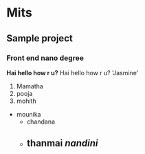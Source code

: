 # Mits
## Sample project
### Front end nano degree
**Hai hello how  r u?**
Hai hello how  r u?
'Jasmine'
1. Mamatha
2. pooja
3. mohith
 - mounika
   + chandana
   + thanmai
     _nandini_
     -----------------------
